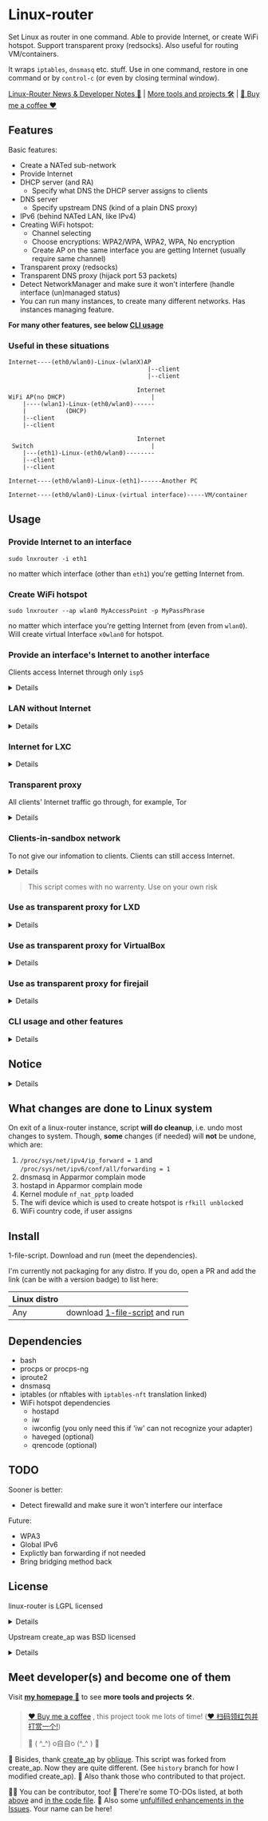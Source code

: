 # Linux-router

Set Linux as router in one command. Able to provide Internet, or create WiFi hotspot. Support transparent proxy (redsocks). Also useful for routing VM/containers.

It wraps `iptables`, `dnsmasq` etc. stuff. Use in one command, restore in one command or by `control-c` (or even by closing terminal window).

[Linux-Router News & Developer Notes 📰](https://github.com/garywill/linux-router/issues/28) | [More tools and projects 🛠️](https://garywill.github.io) | [🍻 Buy me a coffee ❤️](https://github.com/garywill/receiving/blob/master/receiving_methods.md)

## Features

Basic features:

- Create a NATed sub-network
- Provide Internet
- DHCP server (and RA)
  - Specify what DNS the DHCP server assigns to clients
- DNS server
  - Specify upstream DNS (kind of a plain DNS proxy)
- IPv6 (behind NATed LAN, like IPv4)
- Creating WiFi hotspot:
  - Channel selecting
  - Choose encryptions: WPA2/WPA, WPA2, WPA, No encryption
  - Create AP on the same interface you are getting Internet (usually require same channel)
- Transparent proxy (redsocks)
- Transparent DNS proxy (hijack port 53 packets)
- Detect NetworkManager and make sure it won't interfere (handle interface (un)managed status)
- You can run many instances, to create many different networks. Has instances managing feature.

**For many other features, see below [CLI usage](#cli-usage-and-other-features)**

### Useful in these situations

```
Internet----(eth0/wlan0)-Linux-(wlanX)AP
                                       |--client
                                       |--client
```

```
                                    Internet
WiFi AP(no DHCP)                        |
    |----(wlan1)-Linux-(eth0/wlan0)------
    |           (DHCP)
    |--client
    |--client
```

```
                                    Internet
 Switch                                 |
    |---(eth1)-Linux-(eth0/wlan0)--------
    |--client
    |--client
```

```
Internet----(eth0/wlan0)-Linux-(eth1)------Another PC
```

```
Internet----(eth0/wlan0)-Linux-(virtual interface)-----VM/container
```

## Usage

### Provide Internet to an interface

```
sudo lnxrouter -i eth1
```

no matter which interface (other than `eth1`) you're getting Internet from.

### Create WiFi hotspot

```
sudo lnxrouter --ap wlan0 MyAccessPoint -p MyPassPhrase
```

no matter which interface you're getting Internet from (even from `wlan0`). Will create virtual Interface `x0wlan0` for hotspot.

### Provide an interface's Internet to another interface

Clients access Internet through only `isp5`

<details>

```
sudo lnxrouter -i eth1 -o isp5  --no-dns  --dhcp-dns 1.1.1.1  -6 --dhcp-dns6 [2606:4700:4700::1111]
```

> In this case of usage, it's recommended to:
> 
> 1. Stop serving local DNS
> 2. Tell clients which DNS to use ISP5's DNS. (Or, a safe public DNS, like above example)

> Also, read *Notice 1*

</details>

### LAN without Internet

<details>

```
sudo lnxrouter -n -i eth1
sudo lnxrouter -n --ap wlan0 MyAccessPoint -p MyPassPhrase
```

> Read _Notice 1_

</details>

### Internet for LXC

<details>

Create a bridge

```
sudo brctl addbr lxcbr5
```

In LXC container `config`

```
lxc.network.type = veth
lxc.network.flags = up
lxc.network.link = lxcbr5
lxc.network.hwaddr = xx:xx:xx:xx:xx:xx
```

```
sudo lnxrouter -i lxcbr5
```

</details>

### Transparent proxy

All clients' Internet traffic go through, for example, Tor

<details>

```
sudo lnxrouter -i eth1 --tp 9040 --dns 9053 -g 192.168.55.1 -6 --p6 fd00:5:6:7::
```

In `torrc`

```
TransPort 192.168.55.1:9040 
DNSPort 192.168.55.1:9053
TransPort [fd00:5:6:7::1]:9040 
DNSPort [fd00:5:6:7::1]:9053
```

</details>

### Clients-in-sandbox network

To not give our infomation to clients. Clients can still access Internet.

<details>

```
sudo lnxrouter -i eth1 \
    --tp 9040 --dns 9053 \
    --random-mac \
    --ban-priv \
    --catch-dns --log-dns   # optional
```

</details>

> This script comes with no warrenty. Use on your own risk

### Use as transparent proxy for LXD

<details>

Create a bridge

```
sudo brctl addbr lxdbr5
```

Create and add a new LXD profile overriding container's `eth0`

```
lxc profile create profile5
lxc profile edit profile5

### profile content ###
config: {}
description: ""
devices:
  eth0:
    name: eth0
    nictype: bridged
    parent: lxdbr5
    type: nic
name: profile5

lxc profile add <container> profile5
```

```
sudo lnxrouter -i lxdbr5 --tp 9040 --dns 9053
```

To remove that new profile from container

```
lxc profile remove <container> profile5
```

#### To not use profile

Add new `eth0` to container overriding default `eth0`

```
lxc config device add <container> eth0 nic name=eth0 nictype=bridged parent=lxdbr5
```

To remove the customized `eth0` to restore default `eth0`

```
lxc config device remove <container> eth0
```

</details>

### Use as transparent proxy for VirtualBox

<details>

In VirtualBox's global settings, create a host-only network `vboxnet5` with DHCP disabled.

```
sudo lnxrouter -i vboxnet5 --tp 9040 --dns 9053
```

</details>

### Use as transparent proxy for firejail

<details>

Create a bridge

```
sudo brctl addbr firejail5
```

```
sudo lnxrouter -i firejail5 -g 192.168.55.1 --tp 9040 --dns 9053 
firejail --net=firejail5 --dns=192.168.55.1 --blacklist=/var/run/nscd
```

Firejail's `/etc/resolv.conf` doesn't obtain DNS from DHCP, so we need to assign.

nscd is domain name cache service, which shouldn't be accessed from in jail here.

</details>

### CLI usage and other features

<details>

```
Usage: lnxrouter <options>

Options:
    -h, --help              Show this help
    --version               Print version number

    -i <interface>          Interface to make NATed sub-network,
                            and to provide Internet to
                            (To create WiFi hotspot use '--ap' instead)
    -o <interface>          Specify an inteface to provide Internet from.
                            (See Notice 1)
                            (Note using this with default DNS option may leak
                            queries to other interfaces)
    -n                      Do not provide Internet (See Notice 1)
    --ban-priv              Disallow clients to access my private network
    
    -g <ip>                 This host's IPv4 address in subnet (mask is /24)
                            (example: '192.168.5.1' or '5' shortly)
    -6                      Enable IPv6 (NAT)
    --no4                   Disable IPv4 Internet (not forwarding IPv4)
                            (See Notice 1). Usually used with '-6'
                            
    --p6 <prefix>           Set IPv6 LAN address prefix (length 64) 
                            (example: 'fd00:0:0:5::' or '5' shortly) 
                            Using this enables '-6'
                            
    --dns <ip>|<port>|<ip:port>
                            DNS server's upstream DNS.
                            Use ',' to seperate multiple servers
                            (default: use /etc/resolve.conf)
                            (Note IPv6 addresses need '[]' around)
    --no-dns                Do not serve DNS
    --no-dnsmasq            Disable dnsmasq server (DHCP, DNS, RA)
    --catch-dns             Transparent DNS proxy, redirect packets(TCP/UDP) 
                            whose destination port is 53 to this host
    --log-dns               Show DNS query log (dnsmasq)
    --dhcp-dns <IP1[,IP2]>|no
                            Set IPv4 DNS offered by DHCP (default: this host).
    --dhcp-dns6 <IP1[,IP2]>|no
                            Set IPv6 DNS offered by DHCP (RA) 
                            (default: this host)
                            (Note IPv6 addresses need '[]' around)
                            Using both above two will enable '--no-dns' 
    --hostname <name>       DNS server associate this name with this host.
                            Use '-' to read name from /etc/hostname
    -d                      DNS server will take into account /etc/hosts
    -e <hosts_file>         DNS server will take into account additional 
                            hosts file
    --dns-nocache           DNS server no cache
    
    --mac <MAC>             Set MAC address
    --random-mac            Use random MAC address
 
    --tp <port>             Transparent proxy,
                            redirect non-LAN TCP and UDP traffic to port.
                            (usually used with '--dns')
    
  WiFi hotspot options:
    --ap <wifi interface> <SSID>
                            Create WiFi access point
    -p, --password <password>   
                            WiFi password
    --qr                    Show WiFi QR code in terminal
    
    --hidden                Hide access point (not broadcast SSID)
    --no-virt               Do not create virtual interface
                            Using this you can't use same wlan interface
                            for both Internet and AP
    -c <channel>            Channel number (default: 1)
    --country <code>        Set two-letter country code for regularity
                            (example: US)
    --freq-band <GHz>       Set frequency band: 2.4 or 5 (default: 2.4)
    --driver                Choose your WiFi adapter driver (default: nl80211)
    -w <WPA version>        '2' for WPA2, '1' for WPA, '1+2' for both
                            (default: 2)
    --psk                   Use 64 hex digits pre-shared-key instead of
                            passphrase
    --mac-filter            Enable WiFi hotspot MAC address filtering
    --mac-filter-accept     Location of WiFi hotspot MAC address filter list
                            (defaults to /etc/hostapd/hostapd.accept)
    --hostapd-debug <level> 1 or 2. Passes -d or -dd to hostapd
    --isolate-clients       Disable wifi communication between clients
    
    --ieee80211n            Enable IEEE 802.11n (HT)
    --ieee80211ac           Enable IEEE 802.11ac (VHT)
    --ht_capab <HT>         HT capabilities (default: [HT40+])
    --vht_capab <VHT>       VHT capabilities
    
    --no-haveged            Do not run haveged automatically when needed

  Instance managing:
    --daemon                Run in background
    -l, --list-running      Show running instances
    --lc, --list-clients <id|interface>     
                            List clients of an instance. Or list neighbors of
                            an interface, even if it isn't handled by us.
                            (passive mode)
    --stop <id>             Stop a running instance
        For <id> you can use PID or subnet interface name.
        You can get them with '--list-running'
```

</details>

## Notice

<details>

```
    Notice 1:   This script assume your host's default policy won't forward
                packets, so the script won't explictly ban forwarding in any
                mode. In some unexpected case (eg. mistaken configurations) may
                cause unwanted packets leakage between 2 networks, which you
                should be aware of if you want isolated network
```

</details>

## What changes are done to Linux system

On exit of a linux-router instance, script **will do cleanup**, i.e. undo most changes to system. Though, **some** changes (if needed) will **not** be undone, which are:

1. `/proc/sys/net/ipv4/ip_forward = 1` and `/proc/sys/net/ipv6/conf/all/forwarding = 1`
2. dnsmasq in Apparmor complain mode
3. hostapd in Apparmor complain mode
4. Kernel module `nf_nat_pptp` loaded
5. The wifi device which is used to create hotspot is `rfkill unblock`ed
6. WiFi country code, if user assigns

## Install

1-file-script. Download and run (meet the dependencies).

I'm currently not packaging for any distro. If you do, open a PR and add the link (can be with a version badge) to list here:

| Linux distro |                                                                                                            |
| ------------ | ---------------------------------------------------------------------------------------------------------- |
| Any          | download [1-file-script](https://raw.githubusercontent.com/garywill/linux-router/master/lnxrouter) and run |

## Dependencies

- bash
- procps or procps-ng
- iproute2
- dnsmasq
- iptables (or nftables with `iptables-nft` translation linked)
- WiFi hotspot dependencies
  - hostapd
  - iw
  - iwconfig (you only need this if 'iw' can not recognize your adapter)
  - haveged (optional)
  - qrencode (optional)

## TODO

Sooner is better:
- Detect firewalld and make sure it won't interfere our interface

Future:
- WPA3
- Global IPv6
- Explictly ban forwarding if not needed
- Bring bridging method back

## License

linux-router is LGPL licensed

<details>

```
linux-router
Copyright (C) 2018  garywill

This library is free software; you can redistribute it and/or
modify it under the terms of the GNU Lesser General Public
License as published by the Free Software Foundation; either
version 2.1 of the License, or (at your option) any later version.

This library is distributed in the hope that it will be useful,
but WITHOUT ANY WARRANTY; without even the implied warranty of
MERCHANTABILITY or FITNESS FOR A PARTICULAR PURPOSE.  See the GNU
Lesser General Public License for more details.

You should have received a copy of the GNU Lesser General Public
License along with this library; if not, write to the Free Software
Foundation, Inc., 51 Franklin Street, Fifth Floor, Boston, MA  02110-1301  USA
```

</details>

Upstream create_ap was BSD licensed

<details>

```
Copyright (c) 2013, oblique
All rights reserved.

Redistribution and use in source and binary forms, with or without
modification, are permitted provided that the following conditions are met:

* Redistributions of source code must retain the above copyright notice, this
  list of conditions and the following disclaimer.

* Redistributions in binary form must reproduce the above copyright notice,
  this list of conditions and the following disclaimer in the documentation
  and/or other materials provided with the distribution.

THIS SOFTWARE IS PROVIDED BY THE COPYRIGHT HOLDERS AND CONTRIBUTORS "AS IS"
AND ANY EXPRESS OR IMPLIED WARRANTIES, INCLUDING, BUT NOT LIMITED TO, THE
IMPLIED WARRANTIES OF MERCHANTABILITY AND FITNESS FOR A PARTICULAR PURPOSE ARE
DISCLAIMED. IN NO EVENT SHALL THE COPYRIGHT HOLDER OR CONTRIBUTORS BE LIABLE
FOR ANY DIRECT, INDIRECT, INCIDENTAL, SPECIAL, EXEMPLARY, OR CONSEQUENTIAL
DAMAGES (INCLUDING, BUT NOT LIMITED TO, PROCUREMENT OF SUBSTITUTE GOODS OR
SERVICES; LOSS OF USE, DATA, OR PROFITS; OR BUSINESS INTERRUPTION) HOWEVER
CAUSED AND ON ANY THEORY OF LIABILITY, WHETHER IN CONTRACT, STRICT LIABILITY,
OR TORT (INCLUDING NEGLIGENCE OR OTHERWISE) ARISING IN ANY WAY OUT OF THE USE
OF THIS SOFTWARE, EVEN IF ADVISED OF THE POSSIBILITY OF SUCH DAMAGE.
```

</details>

## Meet developer(s) and become one of them

Visit [**my homepage** 🏡](https://garywill.github.io) to see **more tools and projects** 🛠️.

> [❤️ Buy me a coffee](https://github.com/garywill/receiving/blob/master/receiving_methods.md) , this project took me lots of time! ([❤️ 扫码领红包并打赏一个!](https://github.com/garywill/receiving/blob/master/receiving_methods.md))
> 
> 🥂 ( ^\_^) o自自o (^_^ ) 🍻

🤝 Bisides, thank [create_ap](https://github.com/oblique/create_ap) by [oblique](https://github.com/oblique). This script was forked from create\_ap. Now they are quite different. (See `history` branch for how I modified create_ap). 🤝 Also thank those who contributed to that project.

👨‍💻 You can be contributor, too! 🍃 There're some TO-DOs listed, at both [above](#todo) and [in the code file](https://github.com/garywill/linux-router/search?q=TODO&type=code). 🍃 Also some [unfulfilled enhancements in the Issues](https://github.com/garywill/linux-router/issues?q=is%3Aissue+is%3Aopen+label%3Aenhancement). Your name can be here!
